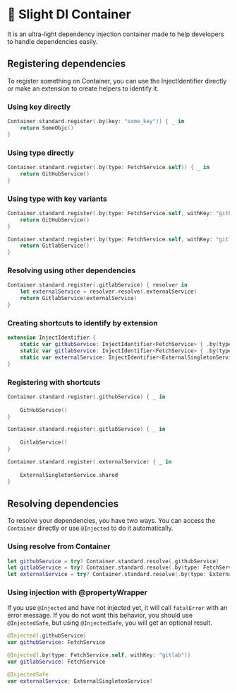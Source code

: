 # 🏺 Slight DI Container

It is an ultra-light dependency injection container made to help developers to handle dependencies easily.

## Registering dependencies

To register something on Container, you can use the InjectIdentifier directly or make an extension to create helpers to identify it.

### Using key directly

```Swift
Container.standard.register(.by(key: "some_key")) { _ in
    return SomeObjc()
}
```

### Using type directly

```Swift
Container.standard.register(.by(type: FetchService.self)) { _ in
    return GitHubService()
}
``` 

### Using type with key variants

```Swift
Container.standard.register(.by(type: FetchService.self, withKey: "github")) { _ in
    return GitHubService()
}

Container.standard.register(.by(type: FetchService.self, withKey: "gitlab")) { _ in
    return GitlabService()
}
```

### Resolving using other dependencies

```Swift
Container.standard.register(.gitlabService) { resolver in
    let externalService = resolver.resolve(.externalService)
    return GitlabService(externalService)
}
```

### Creating shortcuts to identify by extension

```Swift
extension InjectIdentifier {
    static var githubService: InjectIdentifier<FetchService> { .by(type: FetchService.self, withKey: "github") }
    static var gitlabService: InjectIdentifier<FetchService> { .by(type: FetchService.self, withKey: "gitlab") }
    static var externalService: InjectIdentifier<ExternalSingletonService> { .by(type: ExternalSingletonService.self) }
}
```

### Registering with shortcuts

```Swift
Container.standard.register(.githubService) { _ in
    
    GitHubService()
}

Container.standard.register(.gitlabService) { _ in
    
    GitlabService()
}

Container.standard.register(.externalService) { _ in
    
    ExternalSingletonService.shared
}
```

## Resolving dependencies

To resolve your dependencies, you have two ways. You can access the `Container` directly or use `@Injected` to do it automatically.

### Using resolve from Container

```Swift
let githubService = try? Container.standard.resolve(.githubService)
let gitlabService = try? Container.standard.resolve(.by(type: FetchService.self, withKey: "gitlab"))
let externalService = try? Container.standard.resolve(.by(type: ExternalSingletonService.self))
```

### Using injection with @propertyWrapper

If you use `@Injected` and have not injected yet, it will call `fatalError` with an error message. If you do not want this behavior, you should use `@InjectedSafe`, but using `@InjectedSafe`, you will get an optional result.

```Swift
@Injected(.githubService)
var githubService: FetchService

@Injected(.by(type: FetchService.self, withKey: "gitlab"))
var gitlabService: FetchService

@InjectedSafe
var externalService: ExternalSingletonService?
```
